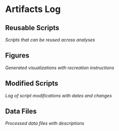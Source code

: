 # Artifacts Log

## Reusable Scripts
*Scripts that can be reused across analyses*

## Figures
*Generated visualizations with recreation instructions*

## Modified Scripts
*Log of script modifications with dates and changes*

## Data Files
*Processed data files with descriptions*